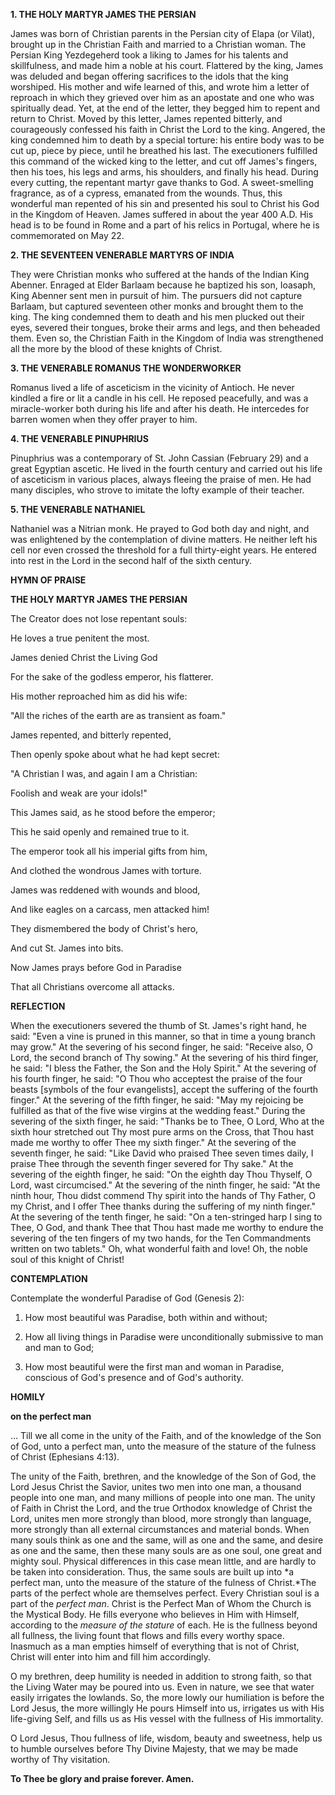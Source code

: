 
**1. THE HOLY MARTYR JAMES THE PERSIAN**

James was born of Christian parents in the Persian city of Elapa (or Vilat), brought up in the Christian Faith and married to a Christian woman. The Persian King Yezdegeherd took a liking to James for his talents and skillfulness, and made him a noble at his court. Flattered by the king, James was deluded and began offering sacrifices to the idols that the king worshiped. His mother and wife learned of this, and wrote him a letter of reproach in which they grieved over him as an apostate and one who was spiritually dead. Yet, at the end of the letter, they begged him to repent and return to Christ. Moved by this letter, James repented bitterly, and courageously confessed his faith in Christ the Lord to the king. Angered, the king condemned him to death by a special torture: his entire body was to be cut up, piece by piece, until he breathed his last. The executioners fulfilled this command of the wicked king to the letter, and cut off James's fingers, then his toes, his legs and arms, his shoulders, and finally his head. During every cutting, the repentant martyr gave thanks to God. A sweet-smelling fragrance, as of a cypress, emanated from the wounds. Thus, this wonderful man repented of his sin and presented his soul to Christ his God in the Kingdom of Heaven. James suffered in about the year 400 A.D. His head is to be found in Rome and a part of his relics in Portugal, where he is commemorated on May 22.

**2. THE SEVENTEEN VENERABLE MARTYRS OF INDIA**

They were Christian monks who suffered at the hands of the Indian King Abenner. Enraged at Elder Barlaam because he baptized his son, Ioasaph, King Abenner sent men in pursuit of him. The pursuers did not capture Barlaam, but captured seventeen other monks and brought them to the king. The king condemned them to death and his men plucked out their eyes, severed their tongues, broke their arms and legs, and then beheaded them. Even so, the Christian Faith in the Kingdom of India was strengthened all the more by the blood of these knights of Christ.

**3. THE VENERABLE ROMANUS THE WONDERWORKER**

Romanus lived a life of asceticism in the vicinity of Antioch. He never kindled a fire or lit a candle in his cell. He reposed peacefully, and was a miracle-worker both during his life and after his death. He intercedes for barren women when they offer prayer to him.

**4. THE VENERABLE PINUPHRIUS**

Pinuphrius was a contemporary of St. John Cassian (February 29) and a great Egyptian ascetic. He lived in the fourth century and carried out his life of asceticism in various places, always fleeing the praise of men. He had many disciples, who strove to imitate the lofty example of their teacher.

**5. THE VENERABLE NATHANIEL**

Nathaniel was a Nitrian monk. He prayed to God both day and night, and was enlightened by the contemplation of divine matters. He neither left his cell nor even crossed the threshold for a full thirty-eight years. He entered into rest in the Lord in the second half of the sixth century.



**HYMN OF PRAISE**

**THE HOLY MARTYR JAMES THE PERSIAN**

The Creator does not lose repentant souls:

He loves a true penitent the most.

James denied Christ the Living God

For the sake of the godless emperor, his flatterer.

His mother reproached him as did his wife:

"All the riches of the earth are as transient as foam."

James repented, and bitterly repented,

Then openly spoke about what he had kept secret:

"A Christian I was, and again I am a Christian:

Foolish and weak are your idols!"

This James said, as he stood before the emperor;

This he said openly and remained true to it.

The emperor took all his imperial gifts from him,

And clothed the wondrous James with torture.

James was reddened with wounds and blood,

And like eagles on a carcass, men attacked him!

They dismembered the body of Christ's hero, 

And cut St. James into bits.

Now James prays before God in Paradise

That all Christians overcome all attacks.


**REFLECTION**

When the executioners severed the thumb of St. James's right hand, he said: "Even a vine is pruned in this manner, so that in time a young branch may grow." At the severing of his second finger, he said: "Receive also, O Lord, the second branch of Thy sowing." At the severing of his third finger, he said: "I bless the Father, the Son and the Holy Spirit." At the severing of his fourth finger, he said: "O Thou who acceptest the praise of the four beasts [symbols of the four evangelists], accept the suffering of the fourth finger." At the severing of the fifth finger, he said: "May my rejoicing be fulfilled as that of the five wise virgins at the wedding feast." During the severing of the sixth finger, he said: "Thanks be to Thee, O Lord, Who at the sixth hour stretched out Thy most pure arms on the Cross, that Thou hast made me worthy to offer Thee my sixth finger." At the severing of the seventh finger, he said: "Like David who praised Thee seven times daily, I praise Thee through the seventh finger severed for Thy sake." At the severing of the eighth finger, he said: "On the eighth day Thou Thyself, O Lord, wast circumcised." At the severing of the ninth finger, he said: "At the ninth hour, Thou didst commend Thy spirit into the hands of Thy Father, O my Christ, and I offer Thee thanks during the suffering of my ninth finger." At the severing of the tenth finger, he said: "On a ten-stringed harp I sing to Thee, O God, and thank Thee that Thou hast made me worthy to endure the severing of the ten fingers of my two hands, for the Ten Commandments written on two tablets." Oh, what wonderful faith and love! Oh, the noble soul of this knight of Christ!



**CONTEMPLATION**

Contemplate the wonderful Paradise of God (Genesis 2):

1.  How most beautiful was Paradise, both within and without;

1.  How all living things in Paradise were unconditionally submissive to man and man to God;

1.  How most beautiful were the first man and woman in Paradise, conscious of God's presence and of God's authority.



**HOMILY**

**on the perfect man**

… Till we all come in the unity of the Faith, and of the knowledge of the Son of God, unto a perfect man, unto the measure of the stature of the fulness of Christ (Ephesians 4:13).

The unity of the Faith, brethren, and the knowledge of the Son of God, the Lord Jesus Christ the Savior, unites two men into one man, a thousand people into one man, and many millions of people into one man. The unity of Faith in Christ the Lord, and the true Orthodox knowledge of Christ the Lord, unites men more strongly than blood, more strongly than language, more strongly than all external circumstances and material bonds. When many souls think as one and the same, will as one and the same, and desire as one and the same, then these many souls are as one soul, one great and mighty soul. Physical differences in this case mean little, and are hardly to be taken into consideration. Thus, the same souls are built up into *a perfect man, unto the measure of the stature of the fulness of Christ.*The parts of the perfect whole are themselves perfect. Every Christian soul is a part of the *perfect man*. Christ is the Perfect Man of Whom the Church is the Mystical Body. He fills everyone who believes in Him with Himself, according to the *measure of the stature* of each. He is the fullness beyond all fullness, the living fount that flows and fills every worthy space. Inasmuch as a man empties himself of everything that is not of Christ, Christ will enter into him and fill him accordingly.

O my brethren, deep humility is needed in addition to strong faith, so that the Living Water may be poured into us. Even in nature, we see that water easily irrigates the lowlands. So, the more lowly our humiliation is before the Lord Jesus, the more willingly He pours Himself into us, irrigates us with His life-giving Self, and fills us as His vessel with the fullness of His immortality.

O Lord Jesus, Thou fullness of life, wisdom, beauty and sweetness, help us to humble ourselves before Thy Divine Majesty, that we may be made worthy of Thy visitation.

**To Thee be glory and praise forever. Amen.**

